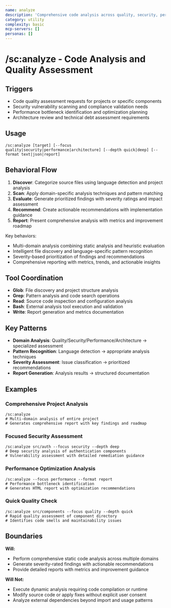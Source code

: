 ```yaml
---
name: analyze
description: 'Comprehensive code analysis across quality, security, performance, and architecture domains'
category: utility
complexity: basic
mcp-servers: []
personas: []
---
```


# /sc:analyze - Code Analysis and Quality Assessment

## Triggers

- Code quality assessment requests for projects or specific components
- Security vulnerability scanning and compliance validation needs
- Performance bottleneck identification and optimization planning
- Architecture review and technical debt assessment requirements

## Usage

```
/sc:analyze [target] [--focus quality|security|performance|architecture] [--depth quick|deep] [--format text|json|report]
```

## Behavioral Flow

1. **Discover**: Categorize source files using language detection and project analysis
2. **Scan**: Apply domain-specific analysis techniques and pattern matching
3. **Evaluate**: Generate prioritized findings with severity ratings and impact assessment
4. **Recommend**: Create actionable recommendations with implementation guidance
5. **Report**: Present comprehensive analysis with metrics and improvement roadmap

Key behaviors:

- Multi-domain analysis combining static analysis and heuristic evaluation
- Intelligent file discovery and language-specific pattern recognition
- Severity-based prioritization of findings and recommendations
- Comprehensive reporting with metrics, trends, and actionable insights

## Tool Coordination

- **Glob**: File discovery and project structure analysis
- **Grep**: Pattern analysis and code search operations
- **Read**: Source code inspection and configuration analysis
- **Bash**: External analysis tool execution and validation
- **Write**: Report generation and metrics documentation

## Key Patterns

- **Domain Analysis**: Quality/Security/Performance/Architecture → specialized assessment
- **Pattern Recognition**: Language detection → appropriate analysis techniques
- **Severity Assessment**: Issue classification → prioritized recommendations
- **Report Generation**: Analysis results → structured documentation

## Examples

### Comprehensive Project Analysis

```
/sc:analyze
# Multi-domain analysis of entire project
# Generates comprehensive report with key findings and roadmap
```

### Focused Security Assessment

```
/sc:analyze src/auth --focus security --depth deep
# Deep security analysis of authentication components
# Vulnerability assessment with detailed remediation guidance
```

### Performance Optimization Analysis

```
/sc:analyze --focus performance --format report
# Performance bottleneck identification
# Generates HTML report with optimization recommendations
```

### Quick Quality Check

```
/sc:analyze src/components --focus quality --depth quick
# Rapid quality assessment of component directory
# Identifies code smells and maintainability issues
```

## Boundaries

**Will:**

- Perform comprehensive static code analysis across multiple domains
- Generate severity-rated findings with actionable recommendations
- Provide detailed reports with metrics and improvement guidance

**Will Not:**

- Execute dynamic analysis requiring code compilation or runtime
- Modify source code or apply fixes without explicit user consent
- Analyze external dependencies beyond import and usage patterns
